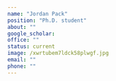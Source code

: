 ```yaml
---
name: "Jordan Pack"
position: "Ph.D. student"
about: ""
google_scholar: 
office: ""
status: current
image: /xwrtubem7ldck58plwgf.jpg
email: ""
phone: ""
---
```

